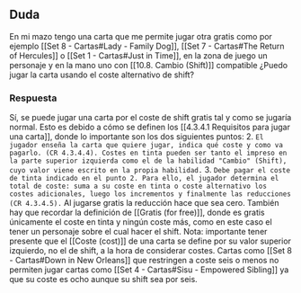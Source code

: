 ## Duda
En mi mazo tengo una carta que me permite jugar otra gratis como por ejemplo [[Set 8 - Cartas#Lady - Family Dog]], [[Set 7 - Cartas#The Return of Hercules]] o [[Set 1 - Cartas#Just in Time]], en la zona de juego un personaje y en la mano uno con [[10.8. Cambio (Shift)]] compatible ¿Puedo jugar la carta usando el coste alternativo de shift?

### Respuesta
Sí, se puede jugar una carta por el coste de shift gratis tal y como se jugaría normal. Esto es debido a cómo se definen los [[4.3.4.1 Requisitos para jugar una carta]], donde lo importante son los dos siguientes puntos:
2. `El jugador enseña la carta que quiere jugar, indica qué coste y como va pagarlo. (CR 4.3.4.4). Costes en tinta pueden ser tanto el impreso en la parte superior izquierda como el de la habilidad "Cambio" (Shift), cuyo valor viene escrito en la propia habilidad.`
3. `Debe pagar el coste de tinta indicado en el punto 2. Para ello, el jugador determina el total de coste: suma a su coste en tinta o coste alternativo los costes adicionales, luego los incrementos y finalmente las reducciones (CR 4.3.4.5).`
Al jugarse gratis la reducción hace que sea cero. También hay que recordar la definición de [[Gratis (for free)]], donde es gratis únicamente el coste en tinta y ningún coste más, como en este caso el tener un personaje sobre el cual hacer el shift.
Nota: importante tener presente que el [[Coste (cost)]] de una carta se define por su valor superior izquierdo, no el de shift, a la hora de considerar costes. Cartas como  [[Set 8 - Cartas#Down in New Orleans]] que restringen a coste seis o menos no permiten jugar cartas como [[Set 4 - Cartas#Sisu - Empowered Sibling]] ya que su coste es ocho aunque su shift sea por seis.